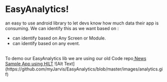 # EasyAnalytics!
an easy to use android library to let devs know how much data their app is consuming. We can identify this as we want based on :
- can identify based on Any Screen or Module.
- can identify based on any event.
<br/>
To demo our EasyAnalytics lib we are using our old Code repo<a href="https://github.com/myJarvis/DaggerHiltApp"> News Sample App using HILT</a>
![Alt Text](https://github.com/myJarvis/EasyAnalytics/blob/master/images/analytics.gif)


